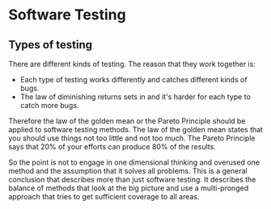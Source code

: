 # Software Testing

## Types of testing

There are different kinds of testing. The reason that they work together is:

-   Each type of testing works differently and catches different kinds of bugs.
-   The law of diminishing returns sets in and it's harder for each type to
    catch more bugs.

Therefore the law of the golden mean or the Pareto Principle should be applied
to software testing methods. The law of the golden mean states that you should
use things not too little and not too much. The Pareto Principle says that 20%
of your efforts can produce 80% of the results.

So the point is not to engage in one dimensional thinking and overused one
method and the assumption that it solves all problems. This is a general
conclusion that describes more than just software testing. It describes the
balance of methods that look at the big picture and use a multi-pronged approach
that tries to get sufficient coverage to all areas.
